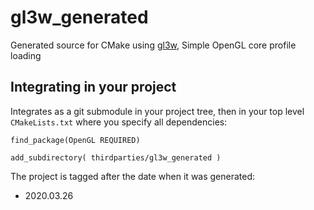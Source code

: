 # gl3w_generated

Generated source for CMake using [gl3w](http://github.com/skaslev/gl3w), Simple OpenGL core profile loading

## Integrating in your project

Integrates as a git submodule in your project tree, then in your top level `CMakeLists.txt` where you specify all dependencies:

```
find_package(OpenGL REQUIRED)

add_subdirectory( thirdparties/gl3w_generated )
```

The project is tagged after the date when it was generated:
- 2020.03.26
